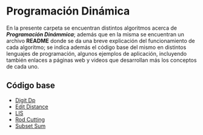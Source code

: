 # Programación Dinámica
En la presente carpeta se encuentran distintos algoritmos acerca de ***Programación Dinámmica***; además que en la misma
se encuentran un archivo **README** donde se da una breve explicación del funcionamiento de cada algoritmo; se indica además el código
base del mismo en distintos lenguajes de programación, algunos ejemplos de aplicación, incluyendo también enlaces a páginas web y
videos que desarrollan más los conceptos de cada uno.

## Código base
- [Digit Dp](https://github.com/NatiBilbao/AlgoritmicaII2022/tree/main/Contenido/Capitulo%202/Programacion_dinamica/DigitDp)
- [Edit Distance](https://github.com/NatiBilbao/AlgoritmicaII2022/tree/main/Contenido/Capitulo%202/Programacion_dinamica/EditDistance)
- [LIS](https://github.com/NatiBilbao/AlgoritmicaII2022/tree/main/Contenido/Capitulo%202/Programacion_dinamica/LIS)
- [Rod Cutting](https://github.com/NatiBilbao/AlgoritmicaII2022/tree/main/Contenido/Capitulo%202/Programacion_dinamica/RodCutting)
- [Subset Sum](https://github.com/NatiBilbao/AlgoritmicaII2022/tree/main/Contenido/Capitulo%202/Programacion_dinamica/SubsetSum)
